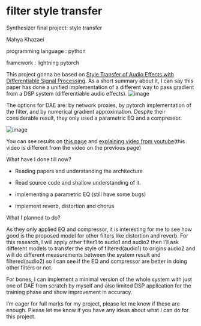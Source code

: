 # filter style transfer

Synthesizer final project: style transfer

Mahya Khazaei

programming language : python

framework : lightning pytorch

This project gonna be based on [Style Transfer of Audio Effects with Differentiable Signal Processing](https://arxiv.org/abs/2207.08759). As a short summary about it, I can say this paper has done a unified implementation of a different way to pass gradient from a DSP system (differentiable audio effects).
![image](https://user-images.githubusercontent.com/23381605/230758182-b30fc5fe-020d-4a42-bcd5-568de0db75a6.png)


The options for DAE are: by network proxies, by pytorch implementation of the filter, and by numerical gradient approximation.
Despite their considerable result, they only used a parametric EQ and a compressor.

![image](https://user-images.githubusercontent.com/23381605/230758312-a7dbb5e2-2dcc-4abb-a87f-58e2b08bba53.png)

You can see results on [this page](https://csteinmetz1.github.io/DeepAFx-ST/) and [explaining video from youtube](https://www.youtube.com/watch?v=-ezTdjRpAvw&t=2204s&ab_channel=Music%2BAIReadingGroup)(this video is different from the video on the previous page)

What have I done till now?

- Reading papers and understanding the architecture

- Read source code and shallow understanding of it.

- implementing a parametric EQ (still have some bugs)

- implement reverb, distortion and chorus



What I planned to do?

As they only applied EQ and compressor, it is interesting for me to see how good is the proposed model for other filters like distortion and reverb. For this research, I will apply other filter1 to audio1 and audio2 then I’ll ask different models to transfer the style of filtered(audio1) to origins audio2 and will do different measurements between the system result and filtered(audio2) so I can see if the EQ and compressor are better in doing other filters or not.


For bones, I can implement a minimal version of the whole system with just one of DAE from scratch by myself and also limited DSP application for the training phase and show improvement in accuracy.

I’m eager for full marks for my project, please let me know if these are enough. Please let me know if you have any ideas about what I can do for this project.


